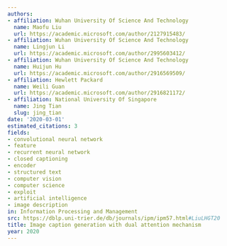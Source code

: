 ```yaml
---
authors:
- affiliation: Wuhan University Of Science And Technology
  name: Maofu Liu
  url: https://academic.microsoft.com/author/2127915483/
- affiliation: Wuhan University Of Science And Technology
  name: Lingjun Li
  url: https://academic.microsoft.com/author/2995603412/
- affiliation: Wuhan University Of Science And Technology
  name: Huijun Hu
  url: https://academic.microsoft.com/author/2916569509/
- affiliation: Hewlett Packard
  name: Weili Guan
  url: https://academic.microsoft.com/author/2916821172/
- affiliation: National University Of Singapore
  name: Jing Tian
  slug: jing_tian
date: '2020-03-01'
estimated_citations: 3
fields:
- convolutional neural network
- feature
- recurrent neural network
- closed captioning
- encoder
- structured text
- computer vision
- computer science
- exploit
- artificial intelligence
- image description
in: Information Processing and Management
src: https://dblp.uni-trier.de/db/journals/ipm/ipm57.html#LiuLHGT20
title: Image caption generation with dual attention mechanism
year: 2020
---
```


